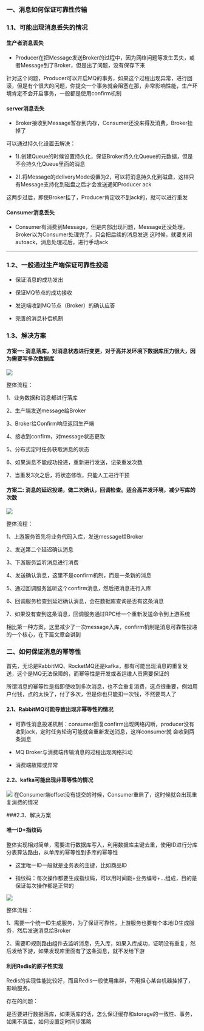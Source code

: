 ### 一、消息如何保证可靠性传输

### 1.1、可能出现消息丢失的情况

#### 生产者消息丢失

- Producer在把Message发送Broker的过程中，因为网络问题等发生丢失，或者Message到了Broker，但是出了问题，没有保存下来

针对这个问题，Producer可以开启MQ的事务，如果这个过程出现异常，进行回滚，但是有个很大的问题，你提交一个事务就会阻塞在那，非常影响性能，生产环境肯定不会开启事务，一般都是使用confirm机制

#### server消息丢失

- Broker接收到Message暂存到内存，Consumer还没来得及消费，Broker挂掉了

可以通过持久化设置去解决：

- 1).创建Queue的时候设置持久化，保证Broker持久化Queue的元数据，但是不会持久化Queue里面的消息

- 2).将Message的deliveryMode设置为2，可以将消息持久化到磁盘，这样只有Message支持化到磁盘之后才会发送通知Producer ack

这两步过后，即使Broker挂了，Producer肯定收不到ack的，就可以进行重发

#### Consumer消息丢失

- Consumer有消费到Message，但是内部出现问题，Message还没处理，Broker以为Consumer处理完了，只会把后续的消息发送 这时候，就要关闭autoack，消息处理过后，进行手动ack

----
### 1.2、一般通过生产端保证可靠性投递

- 保证消息的成功发出

- 保证MQ节点的成功接收

- 发送端收到MQ节点（Broker）的确认应答

- 完善的消息补偿机制

### 1.3、解决方案

#### 方案一: 消息落库，对消息状态进行变更，对于高并发环境下数据库压力很大，因为需要写多次数据库


![](https://img2018.cnblogs.com/blog/1351999/201905/1351999-20190524135314054-1271998931.png)

整体流程：

1、业务数据和消息都进行落库

2、生产端发送message给Broker

3、Broker给Confirm响应返回生产端

4、接收到confirm，对message状态更改

5、分布式定时任务获取消息的状态

6、如果消息不能成功投递，重新进行发送，记录重发次数

7、当重发3次之后，将状态修改，只能人工进行干预

#### 方案二: 消息的延迟投递，做二次确认，回调检查。适合高并发环境，减少写库的次数

![](https://img2018.cnblogs.com/blog/1351999/201905/1351999-20190524135458571-245862009.png)

整体流程：

1、上游服务首先将业务代码入库，发送message给Broker

2、发送第二个延迟确认消息

3、下游服务监听消息进行消费

4、发送确认消息，这里不是confirm机制，而是一条新的消息

5、通过回调服务监听这个confirm消息，然后把消息进行入库

6、回调服务检查到延迟确认消息，会在数据库查询是否有这条消息

7、如果没有查到这条消息，回调服务通过RPC给一个重新发送命令到上游系统

相比第一种方案，这里减少了一次message入库，confirm机制是消息可靠性投递的一个核心，在下篇文章会讲到

### 二、如何保证消息的幂等性

首先，无论是RabbitMQ、RocketMQ还是kafka，都有可能出现消息的重复发送，这个是MQ无法保障的，而幂等性是开发或者运维人员需要保证的

所谓消息的幂等性是指即使收到多次消息，也不会重复消费，这点很重要，例如用户付钱，点的太快了，付了多次，但是你也只能扣一次钱，不然要骂人了

#### 2.1、RabbitMQ可能导致出现非幂等性的情况

- 可靠性消息投递机制：consumer回复confirm出现网络闪断，producer没有收到ack，定时任务轮询可能就会重新发送消息，这样consumer就 会收到两条消息

- MQ Broker与消费端传输消息的过程出现网络抖动

- 消费端故障或异常

#### 2.2、kafka可能出现非幂等性的情况

![](https://img2018.cnblogs.com/blog/1351999/201905/1351999-20190526102128822-894803884.png)
在Consumer端offset没有提交的时候，Consumer重启了，这时候就会出现重复消费的情况

###2.3、解决方案

#### 唯一ID+指纹码

整体实现相对简单，需要进行数据库写入，利用数据库主键去重，使用ID进行分库分表算法路由，从单库的幂等性到多库的幂等性

- 这里唯一ID一般就是业务表的主键，比如商品ID

- 指纹码：每次操作都要生成指纹码，可以用时间戳+业务编号+...组成，目的是保证每次操作都是正常的

![](https://img2018.cnblogs.com/blog/1351999/201905/1351999-20190524144034013-721701867.png)

整体流程：

1、需要一个统一ID生成服务，为了保证可靠性，上游服务也要有个本地ID生成服务，然后发送消息给Broker

2、需要ID规则路由组件去监听消息，先入库，如果入库成功，证明没有重复，然后发给下游，如果发现库里面有了这条消息，就不发给下游

#### 利用Redis的原子性实现

Redis的实现性能比较好，而且Redis一般使用集群，不用担心某台机器挂掉了，影响服务。

存在的问题：

是否要进行数据落库，如果落库的话，怎么保证缓存和storage的一致性、事务，如果不落库，如何设置定时同步策略
